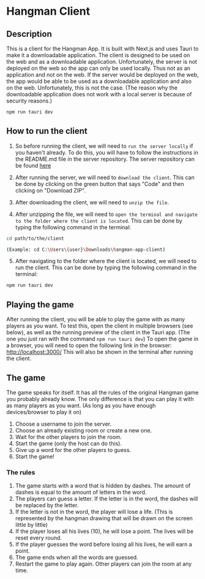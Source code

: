 # Hangman Client

## Description

This is a client for the Hangman App. It is built with Next.js and uses Tauri to make it a downloadable application. The client is designed to be used on the web and as a downloadable application. Unfortunately, the server is not deployed on the web so the app can only be used locally. Thus not as an application and not on the web. If the server would be deployed on the web, the app would be able to be used as a downloadable application and also on the web. Unfortunately, this is not the case. (The reason why the downloadable application does not work with a local server is because of security reasons.)

```bash
npm run tauri dev
```

## How to run the client

1. So before running the client, we will need to `run the server locally` if you haven't already. To do this, you will have to follow the instructions in the README.md file in the server repository. The server repository can be found [here](https://github.com/GuustTaillieu/Hangman-App-server)

2. After running the server, we will need to `download the client`. This can be done by clicking on the green button that says "Code" and then clicking on "Download ZIP".

3. After downloading the client, we will need to `unzip the file`.

4. After unzipping the file, we will need to `open the terminal and navigate to the folder where the client is located`. This can be done by typing the following command in the terminal:

```bash
cd path/to/the/client

(Example: cd C:\Users\{user}\Downloads\hangman-app-client)
```

5. After navigating to the folder where the client is located, we will need to run the client. This can be done by typing the following command in the terminal:

```bash
npm run tauri dev
```

## Playing the game

After running the client, you will be able to play the game with as many players as you want.
To test this, open the client in multiple browsers (see below), as well as the running preview of the client in the Tauri app. (The one you just ran with the command `npm run tauri dev`)
To open the game in a browser, you will need to open the following link in the browser: [http://localhost:3000/](http://localhost:3000/)
This will also be shown in the terminal after running the client.

## The game

The game speaks for itself. It has all the rules of the original Hangman game you probably already know.
The only difference is that you can play it with as many players as you want. (As long as you have enough devices/browser to play it on)

1. Choose a username to join the server.
2. Choose an already existing room or create a new one.
3. Wait for the other players to join the room.
4. Start the game (only the host can do this).
5. Give up a word for the other players to guess.
6. Start the game!

### The rules

1. The game starts with a word that is hidden by dashes. The amount of dashes is equal to the amount of letters in the word.
2. The players can guess a letter. If the letter is in the word, the dashes will be replaced by the letter.
3. If the letter is not in the word, the player will lose a life. (This is represented by the hangman drawing that will be drawn on the screen little by little)
4. If the player loses all his lives (10), he will lose a point. The lives will be reset every round.
5. If the player guesses the word before losing all his lives, he will earn a point.
6. The game ends when all the words are guessed.
7. Restart the game to play again. Other players can join the room at any time.
